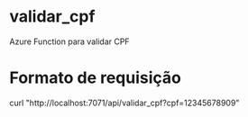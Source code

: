 # validar_cpf
Azure Function para validar CPF 

# Formato de requisição

curl "http://localhost:7071/api/validar_cpf?cpf=12345678909"


